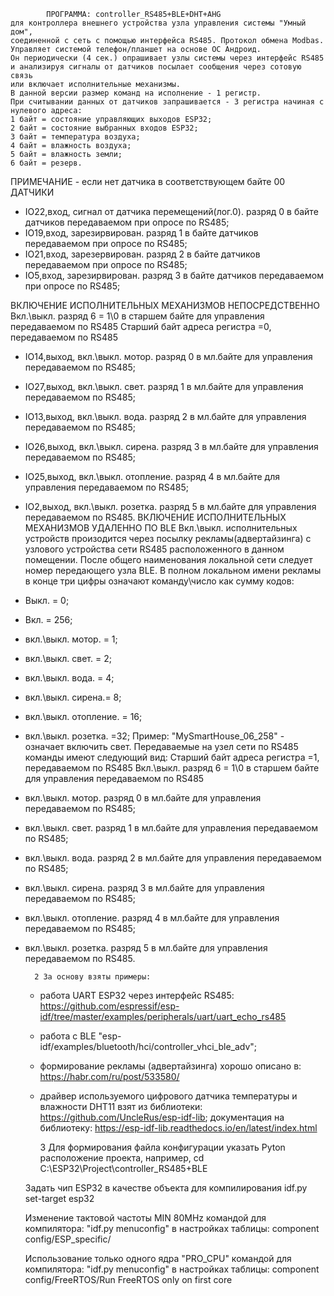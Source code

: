 			ПРОГРАММА: controller_RS485+BLE+DHT+AHG
	для контроллера внешнего устройства узла управления системы "Умный дом",
	соединенной с сеть с помощью интерфейса RS485. Протокол обмена Modbas.
	Управляет системой телефон/планшет на основе ОС Андроид. 
	Он периодически (4 сек.) опрашивает узлы системы через интерфейс RS485
	и анализируя сигналы от датчиков посылает сообщения через сотовую связь
	или включает исполнительные механизмы.	
	В данной версии размер команд на исполнение - 1 регистр.
	При считывании данных от датчиков запрашивается - 3 регистра начиная с нулевого адреса: 
	1 байт = состояние управляющих выходов ESP32;
	2 байт = состояние выбранных входов ESP32;
	3 байт = температура воздуха;
	4 байт = влажность воздуха;
	5 байт = влажность земли;
	6 байт = резерв.
ПРИМЕЧАНИЕ - если нет датчика в соответствующем байте 00 
ДАТЧИКИ
- IO22,вход, сигнал от датчика перемещений(лог.0). 
  разряд 0 в байте датчиков передаваемом при опросе по RS485;
- IO19,вход, зарезирвирован.
  разряд 1 в байте датчиков передаваемом при опросе по RS485;
- IO21,вход, зарезервирован.
  разряд 2 в байте датчиков передаваемом при опросе по RS485;
- IO5,вход, зарезирвирован.
  разряд 3 в байте датчиков передаваемом при опросе по RS485;
	
ВКЛЮЧЕНИЕ ИСПОЛНИТЕЛЬНЫХ МЕХАНИЗМОВ НЕПОСРЕДСТВЕННО
Вкл.\выкл. разряд 6 = 1\0 в старшем байте для управления передаваемом по RS485
Старший байт адреса регистра =0, передаваемом по RS485
- IO14,выход, вкл.\выкл. мотор.
  разряд 0 в мл.байте для управления передаваемом по RS485;
- IO27,выход, вкл.\выкл. свет.
  разряд 1 в мл.байте для управления передаваемом по RS485;
- IO13,выход, вкл.\выкл. вода.
  разряд 2 в мл.байте для управления передаваемом по RS485;
- IO26,выход, вкл.\выкл. сирена.
  разряд 3 в мл.байте для управления передаваемом по RS485;
- IO25,выход, вкл.\выкл. отопление.
  разряд 4 в мл.байте для управления передаваемом по RS485;
- IO2,выход, вкл.\выкл. розетка.
  разряд 5 в мл.байте для управления передаваемом по RS485.
ВКЛЮЧЕНИЕ ИСПОЛНИТЕЛЬНЫХ МЕХАНИЗМОВ УДАЛЕННО ПО BLE
Вкл.\выкл. исполнительных устройств произодится через посылку рекламы(адвертайзинга)
с узлового устройства сети RS485 расположенного в данном помещении.
 После общего наименования локальной сети следует номер передающего узла BLE.
 В полном локальном имени рекламы в конце три цифры означают команду\число как сумму кодов:
- Выкл. = 0;
- Вкл. = 256;
- вкл.\выкл. мотор. = 1;
- вкл.\выкл. свет. = 2;
- вкл.\выкл. вода. = 4;
- вкл.\выкл. сирена.= 8;
- вкл.\выкл. отопление. = 16;
- вкл.\выкл. розетка. =32;
	Пример: "MySmartHouse_06_258" - означает включить свет.
Передаваемые на узел сети по RS485 команды имеют следующий вид:
Старший байт адреса регистра =1, передаваемом по RS485
Вкл.\выкл. разряд 6 = 1\0 в старшем байте для управления передаваемом по RS485
- вкл.\выкл. мотор.
  разряд 0 в мл.байте для управления передаваемом по RS485;
- вкл.\выкл. свет.
  разряд 1 в мл.байте для управления передаваемом по RS485;
- вкл.\выкл. вода.
  разряд 2 в мл.байте для управления передаваемом по RS485;
- вкл.\выкл. сирена.
  разряд 3 в мл.байте для управления передаваемом по RS485;
- вкл.\выкл. отопление.
  разряд 4 в мл.байте для управления передаваемом по RS485;
- вкл.\выкл. розетка.
  разряд 5 в мл.байте для управления передаваемом по RS485.


		2 За основу взяты примеры:
	- работа UART ESP32 через интерфейс RS485:
https://github.com/espressif/esp-idf/tree/master/examples/peripherals/uart/uart_echo_rs485
	- работа с BLE "esp-idf/examples/bluetooth/hci/controller_vhci_ble_adv";
	- формирование рекламы (адвертайзинга) хорошо описано в: https://habr.com/ru/post/533580/
	- драйвер используемого цифрового датчика температуры и влажности DHT11 взят из библиотеки:
	https://github.com/UncleRus/esp-idf-lib;
 документация на библиотеку:
https://esp-idf-lib.readthedocs.io/en/latest/index.html

		3 Для формирования файла конфигурации указать Pyton расположение проекта,
		например,
cd C:\ESP32\Project\controller_RS485+BLE

	Задать чип ESP32 в качестве объекта для компилирования
idf.py set-target esp32

	Изменение тактовой частоты MIN 80MHz командой для компилятора:
"idf.py menuconfig" в настройках таблицы: component config/ESP_specific/

	Использование только одного ядра "PRO_CPU" командой для компилятора:
"idf.py menuconfig" в настройках таблицы:
component config/FreeRTOS/Run FreeRTOS only on first core
	
